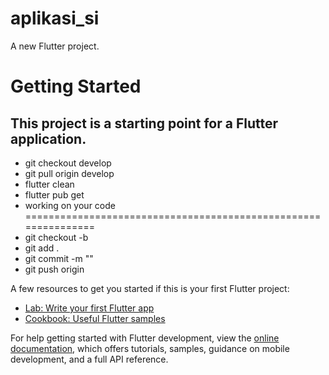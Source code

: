 # aplikasi_si

A new Flutter project.

# Getting Started

## This project is a starting point for a Flutter application.
- git checkout develop
- git pull origin develop
- flutter clean
- flutter pub get
- working on your code
===============================================================
- git checkout -b <new branch name>
- git add .
- git commit -m "<your commit comment>"
- git push origin <your new branch name>

A few resources to get you started if this is your first Flutter project:

- [Lab: Write your first Flutter app](https://docs.flutter.dev/get-started/codelab)
- [Cookbook: Useful Flutter samples](https://docs.flutter.dev/cookbook)

For help getting started with Flutter development, view the
[online documentation](https://docs.flutter.dev/), which offers tutorials,
samples, guidance on mobile development, and a full API reference.
